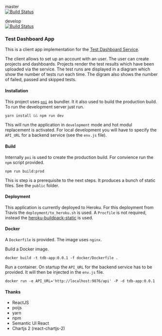 master<br>
[![Build Status](https://travis-ci.org/abedurftig/tdb-app.svg?branch=master)](https://travis-ci.org/abedurftig/tdb-app)

develop<br>
[![Build Status](https://travis-ci.org/abedurftig/tdb-app.svg?branch=develop)](https://travis-ci.org/abedurftig/tdb-app)

### Test Dashboard App

This is a client app implementation for the [Test Dashboard Service](https://github.com/abedurftig/tdb-service).

The client allows to set up an account with an user. The user can create projects and dashboards. Projects render the test results which have been uploaded via the service. The test runs are displayed in a diagram which show the number of tests run each time. The digram also shows the number of failed, passed and skipped tests.

#### Installation

This project uses [`poi`](https://poi.js.org) as bundler. It it also used to build the production build. To run the development server just run.

```javascript
yarn install && npm run dev
```

This will run the application in `development` mode and hot modul replacement is activated. For local development you will have to specify the `API_URL` for a backend service (see the `env.js` file).

#### Build

Internally `poi` is used to create the production build. For convience run the `npm` script provided.

```
npm run build:prod
```
This is step is a prerequisite to the next steps. It produces a bunch of static files. See the `public` folder.

#### Deployment

This application is currently deployed to Heroku. For this deployment from Travis the `deployment/to_heroku.sh` is used. A `Procfile` is not required, instead the [heroku-buildpack-static](https://github.com/heroku/heroku-buildpack-static) is used.

#### Docker

A `Dockerfile` is provided. The image uses `nginx`.

Build a Docker image.

```
docker build -t tdb-app:0.0.1 -f docker/Dockerfile .
```

Run a container. On startup the `API_URL` for the backend service has to be provided. It will then be injected in the `env.js` file.

```
docker run -e API_URL='http://localhost:9876/api' -P -d tdb-app:0.0.1
```

#### Thanks

- ReactJS
- poijs
- yarn
- npm
- Semantic UI React
- Chartjs 2 (react-chartjs-2)
